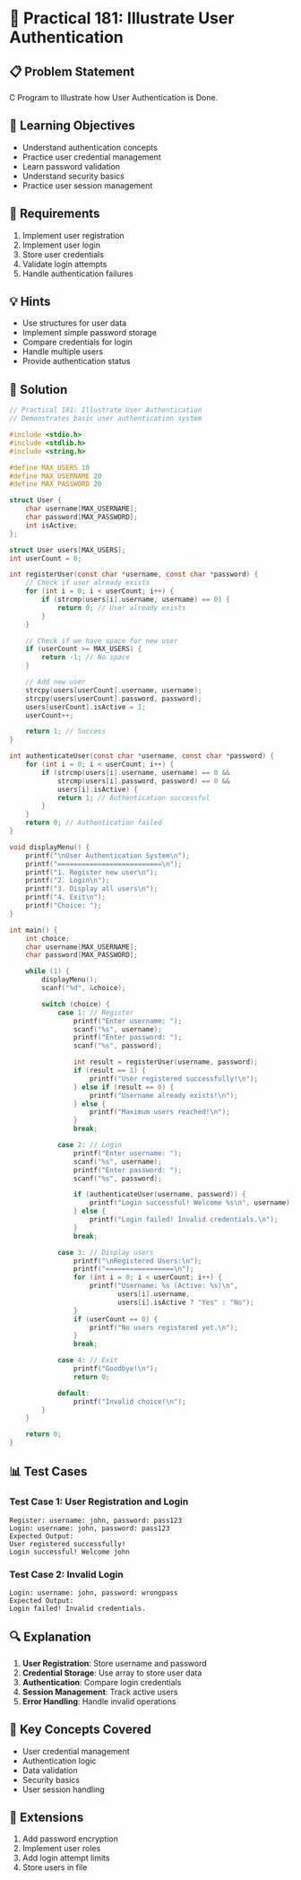 # 🎯 Practical 181: Illustrate User Authentication

## 📋 Problem Statement

C Program to Illustrate how User Authentication is Done.

## 🎯 Learning Objectives

- Understand authentication concepts
- Practice user credential management
- Learn password validation
- Understand security basics
- Practice user session management

## 📝 Requirements

1. Implement user registration
2. Implement user login
3. Store user credentials
4. Validate login attempts
5. Handle authentication failures

## 💡 Hints

- Use structures for user data
- Implement simple password storage
- Compare credentials for login
- Handle multiple users
- Provide authentication status

## 🔧 Solution

```c
// Practical 181: Illustrate User Authentication
// Demonstrates basic user authentication system

#include <stdio.h>
#include <stdlib.h>
#include <string.h>

#define MAX_USERS 10
#define MAX_USERNAME 20
#define MAX_PASSWORD 20

struct User {
    char username[MAX_USERNAME];
    char password[MAX_PASSWORD];
    int isActive;
};

struct User users[MAX_USERS];
int userCount = 0;

int registerUser(const char *username, const char *password) {
    // Check if user already exists
    for (int i = 0; i < userCount; i++) {
        if (strcmp(users[i].username, username) == 0) {
            return 0; // User already exists
        }
    }

    // Check if we have space for new user
    if (userCount >= MAX_USERS) {
        return -1; // No space
    }

    // Add new user
    strcpy(users[userCount].username, username);
    strcpy(users[userCount].password, password);
    users[userCount].isActive = 1;
    userCount++;

    return 1; // Success
}

int authenticateUser(const char *username, const char *password) {
    for (int i = 0; i < userCount; i++) {
        if (strcmp(users[i].username, username) == 0 &&
            strcmp(users[i].password, password) == 0 &&
            users[i].isActive) {
            return 1; // Authentication successful
        }
    }
    return 0; // Authentication failed
}

void displayMenu() {
    printf("\nUser Authentication System\n");
    printf("==========================\n");
    printf("1. Register new user\n");
    printf("2. Login\n");
    printf("3. Display all users\n");
    printf("4. Exit\n");
    printf("Choice: ");
}

int main() {
    int choice;
    char username[MAX_USERNAME];
    char password[MAX_PASSWORD];

    while (1) {
        displayMenu();
        scanf("%d", &choice);

        switch (choice) {
            case 1: // Register
                printf("Enter username: ");
                scanf("%s", username);
                printf("Enter password: ");
                scanf("%s", password);

                int result = registerUser(username, password);
                if (result == 1) {
                    printf("User registered successfully!\n");
                } else if (result == 0) {
                    printf("Username already exists!\n");
                } else {
                    printf("Maximum users reached!\n");
                }
                break;

            case 2: // Login
                printf("Enter username: ");
                scanf("%s", username);
                printf("Enter password: ");
                scanf("%s", password);

                if (authenticateUser(username, password)) {
                    printf("Login successful! Welcome %s\n", username);
                } else {
                    printf("Login failed! Invalid credentials.\n");
                }
                break;

            case 3: // Display users
                printf("\nRegistered Users:\n");
                printf("=================\n");
                for (int i = 0; i < userCount; i++) {
                    printf("Username: %s (Active: %s)\n",
                           users[i].username,
                           users[i].isActive ? "Yes" : "No");
                }
                if (userCount == 0) {
                    printf("No users registered yet.\n");
                }
                break;

            case 4: // Exit
                printf("Goodbye!\n");
                return 0;

            default:
                printf("Invalid choice!\n");
        }
    }

    return 0;
}
```

## 📊 Test Cases

### Test Case 1: User Registration and Login
```
Register: username: john, password: pass123
Login: username: john, password: pass123
Expected Output:
User registered successfully!
Login successful! Welcome john
```

### Test Case 2: Invalid Login
```
Login: username: john, password: wrongpass
Expected Output:
Login failed! Invalid credentials.
```

## 🔍 Explanation

1. **User Registration**: Store username and password
2. **Credential Storage**: Use array to store user data
3. **Authentication**: Compare login credentials
4. **Session Management**: Track active users
5. **Error Handling**: Handle invalid operations

## 🎯 Key Concepts Covered

- User credential management
- Authentication logic
- Data validation
- Security basics
- User session handling

## 🚀 Extensions

1. Add password encryption
2. Implement user roles
3. Add login attempt limits
4. Store users in file